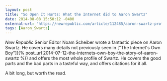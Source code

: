 ```yaml
---
layout: post
title: "So Open It Hurts: What the Internet did to Aaron Swartz"
date: 2014-08-08 15:50:12 -0400
external-url: "https://newrepublic.com/article/112485/aaron-swartz-profile-internet-will-never-save-you"
tags: [Aaron_Swartz]
---
```


*New Republic* Senior Editor Noam Scheiber wrote a fantastic piece on Aaron
Swartz. He covers many details not previously seen in ["The Internet's Own
Boy"]({% post_url 2014-07-12-the-internets-own-boy-the-story-of-aaron-swartz %})
and offers the most whole profile of Swartz. He covers the good parts and
the bad parts in a tasteful way, and offers citations for it all.

A bit long, but worth the read.
